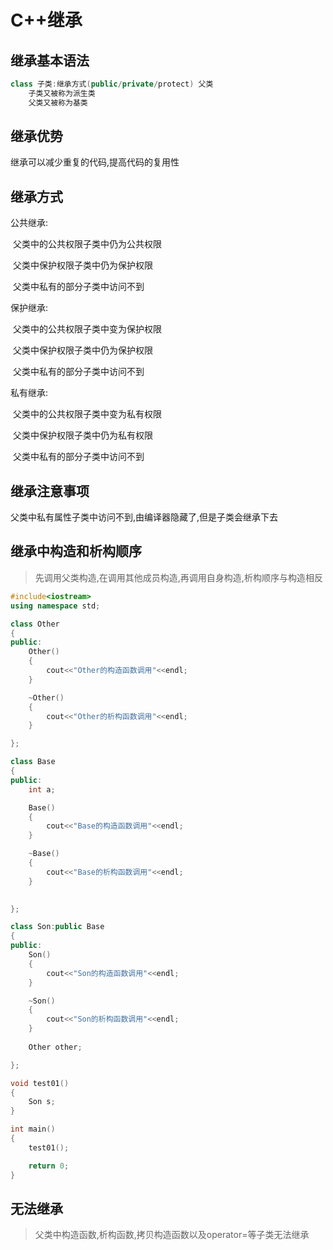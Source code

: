 # C++继承

## 继承基本语法

```c++
class 子类:继承方式(public/private/protect) 父类
   	子类又被称为派生类
    父类又被称为基类
```

## 继承优势

继承可以减少重复的代码,提高代码的复用性

## 继承方式

公共继承:

​				父类中的公共权限子类中仍为公共权限

​				父类中保护权限子类中仍为保护权限

​				父类中私有的部分子类中访问不到

保护继承:

​				父类中的公共权限子类中变为保护权限

​				父类中保护权限子类中仍为保护权限

​				父类中私有的部分子类中访问不到

私有继承:

​				父类中的公共权限子类中变为私有权限

​				父类中保护权限子类中仍为私有权限

​				父类中私有的部分子类中访问不到

## 继承注意事项

父类中私有属性子类中访问不到,由编译器隐藏了,但是子类会继承下去

## 继承中构造和析构顺序

> 先调用父类构造,在调用其他成员构造,再调用自身构造,析构顺序与构造相反

```c++
#include<iostream>
using namespace std;

class Other
{
public:
    Other()
    {
        cout<<"Other的构造函数调用"<<endl;
    }

    ~Other()
    {
        cout<<"Other的析构函数调用"<<endl;
    }

};

class Base
{
public:
    int a;

    Base()
    {
        cout<<"Base的构造函数调用"<<endl;
    }

    ~Base()
    {
        cout<<"Base的析构函数调用"<<endl;
    }

    
};

class Son:public Base
{
public:
    Son()
    {
        cout<<"Son的构造函数调用"<<endl;
    }

    ~Son()
    {
        cout<<"Son的析构函数调用"<<endl;
    }
    
    Other other;

};

void test01()
{
    Son s;
}

int main()
{
    test01();

    return 0;
}
```

## 无法继承

> 父类中构造函数,析构函数,拷贝构造函数以及operator=等子类无法继承
